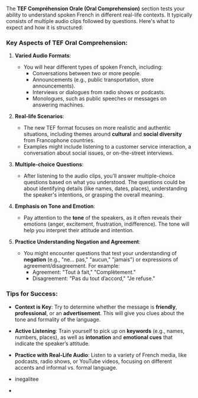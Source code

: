 The **TEF Compréhension Orale (Oral Comprehension)** section tests your ability to understand spoken French in different real-life contexts. It typically consists of multiple audio clips followed by questions. Here's what to expect and how it is structured:

### Key Aspects of TEF Oral Comprehension:
1. **Varied Audio Formats**:
   - You will hear different types of spoken French, including:
     - Conversations between two or more people.
     - Announcements (e.g., public transportation, store announcements).
     - Interviews or dialogues from radio shows or podcasts.
     - Monologues, such as public speeches or messages on answering machines.
   
2. **Real-life Scenarios**:
   - The new TEF format focuses on more realistic and authentic situations, including themes around **cultural** and **social diversity** from Francophone countries.
   - Examples might include listening to a customer service interaction, a conversation about social issues, or on-the-street interviews.

3. **Multiple-choice Questions**:
   - After listening to the audio clips, you’ll answer multiple-choice questions based on what you understood. The questions could be about identifying details (like names, dates, places), understanding the speaker's intentions, or grasping the overall meaning.

4. **Emphasis on Tone and Emotion**:
   - Pay attention to the **tone** of the speakers, as it often reveals their emotions (anger, excitement, frustration, indifference). The tone will help you interpret their attitude and intention.
   
5. **Practice Understanding Negation and Agreement**:
   - You might encounter questions that test your understanding of **negation** (e.g., "ne... pas," "aucun," "jamais") or expressions of agreement/disagreement. For example:
     - Agreement: "Tout à fait," "Complètement."
     - Disagreement: "Pas du tout d’accord," "Je refuse."

### Tips for Success:
- **Context is Key**: Try to determine whether the message is **friendly**, **professional**, or an **advertisement**. This will give you clues about the tone and formality of the language.
- **Active Listening**: Train yourself to pick up on **keywords** (e.g., names, numbers, places), as well as **intonation** and **emotional cues** that indicate the speaker’s attitude.
- **Practice with Real-Life Audio**: Listen to a variety of French media, like podcasts, radio shows, or YouTube videos, focusing on different accents and informal vs. formal language.

- inegalitee
- 
